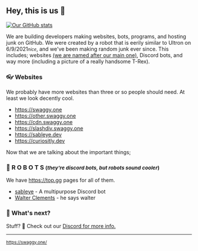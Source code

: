 ## Hey, this is us 👋

[![Our GitHub stats](https://github-readme-stats.vercel.app/api?username=swaggy-one)](https://github.com/anuraghazra/github-readme-stats)

We are building developers making websites, bots, programs, and hosting junk on GitHub. We were created by a robot that is eerily similar to Ultron on 6/9/2021<small>*nice*</small>, and we've been making random junk ever since. This includes; websites [(we are named after our main one)](https://swaggy.one/), Discord bots, and way more (including a picture of a really handsome T-Rex).

### 👓 Websites

We probably have more websites than three or so people should need. At least we look decently cool.

- https://swaggy.one
- https://other.swaggy.one
- https://cdn.swaggy.one
- https://slashdiv.swaggy.one
- https://sableye.dev
- https://curiositly.dev

Now that we are talking about the important things;

### 🤖 **R O B O T S**  <small>(*they're discord bots, but robots sound cooler*)</small>

We have https://top.gg pages for all of them.

- [sableye](https://top.gg/bot/854618157901283358) - A multipurpose Discord bot
- [Walter Clements](https://top.gg/bot/877271681457082438) - he says walter

###  🦝 What's next?

Stuff? 🤷 Check out our [Discord for more info.](https://swaggy.one/r/discord)

---

<sub>https://swaggy.one/</sub>

<!--
last updated on 11/2/21
-->
